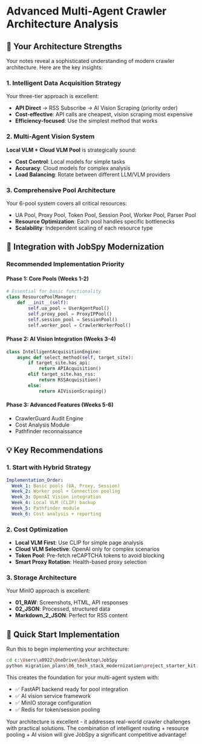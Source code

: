 # Advanced Multi-Agent Crawler Architecture Analysis

## 🎯 **Your Architecture Strengths**

Your notes reveal a sophisticated understanding of modern crawler architecture. Here are the key insights:

### **1. Intelligent Data Acquisition Strategy**
Your three-tier approach is excellent:
- **API Direct** → RSS Subscribe → AI Vision Scraping (priority order)
- **Cost-effective**: API calls are cheapest, vision scraping most expensive
- **Efficiency-focused**: Use the simplest method that works

### **2. Multi-Agent Vision System**
**Local VLM + Cloud VLM Pool** is strategically sound:
- **Cost Control**: Local models for simple tasks
- **Accuracy**: Cloud models for complex analysis
- **Load Balancing**: Rotate between different LLM/VLM providers

### **3. Comprehensive Pool Architecture**
Your 6-pool system covers all critical resources:
- UA Pool, Proxy Pool, Token Pool, Session Pool, Worker Pool, Parser Pool
- **Resource Optimization**: Each pool handles specific bottlenecks
- **Scalability**: Independent scaling of each resource type

## 🔧 **Integration with JobSpy Modernization**

### **Recommended Implementation Priority**

#### **Phase 1: Core Pools (Weeks 1-2)**
```python
# Essential for basic functionality
class ResourcePoolManager:
    def __init__(self):
        self.ua_pool = UserAgentPool()
        self.proxy_pool = ProxyIPPool() 
        self.session_pool = SessionPool()
        self.worker_pool = CrawlerWorkerPool()
```

#### **Phase 2: AI Vision Integration (Weeks 3-4)**
```python
class IntelligentAcquisitionEngine:
    async def select_method(self, target_site):
        if target_site.has_api:
            return APIAcquisition()
        elif target_site.has_rss:
            return RSSAcquisition()
        else:
            return AIVisionScraping()
```

#### **Phase 3: Advanced Features (Weeks 5-6)**
- CrawlerGuard Audit Engine
- Cost Analysis Module
- Pathfinder reconnaissance

## 💡 **Key Recommendations**

### **1. Start with Hybrid Strategy**
```yaml
Implementation_Order:
  Week_1: Basic pools (UA, Proxy, Session)
  Week_2: Worker pool + Connection pooling
  Week_3: OpenAI Vision integration
  Week_4: Local VLM (CLIP) backup
  Week_5: Pathfinder module
  Week_6: Cost analysis + reporting
```

### **2. Cost Optimization**
- **Local VLM First**: Use CLIP for simple page analysis
- **Cloud VLM Selective**: OpenAI only for complex scenarios
- **Token Pool**: Pre-fetch reCAPTCHA tokens to avoid blocking
- **Smart Proxy Rotation**: Health-based proxy selection

### **3. Storage Architecture**
Your MinIO approach is excellent:
- **01_RAW**: Screenshots, HTML, API responses
- **02_JSON**: Processed, structured data
- **Markdown_2_JSON**: Perfect for RSS content

## 🚀 **Quick Start Implementation**

Run this to begin implementing your architecture:

```bash
cd c:\Users\a0922\OneDrive\Desktop\JobSpy
python migration_plans\06_tech_stack_modernization\project_starter_kit.py
```

This creates the foundation for your multi-agent system with:
- ✅ FastAPI backend ready for pool integration
- ✅ AI vision service framework
- ✅ MinIO storage configuration
- ✅ Redis for token/session pooling

Your architecture is excellent - it addresses real-world crawler challenges with practical solutions. The combination of intelligent routing + resource pooling + AI vision will give JobSpy a significant competitive advantage!